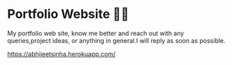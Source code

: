 # Portfolio Website 🧑‍💻 
My portfolio web site, know me better and reach out with any queries,project ideas, or anything in general.I will reply as soon as possible.

https://abhijeetsinha.herokuapp.com/
